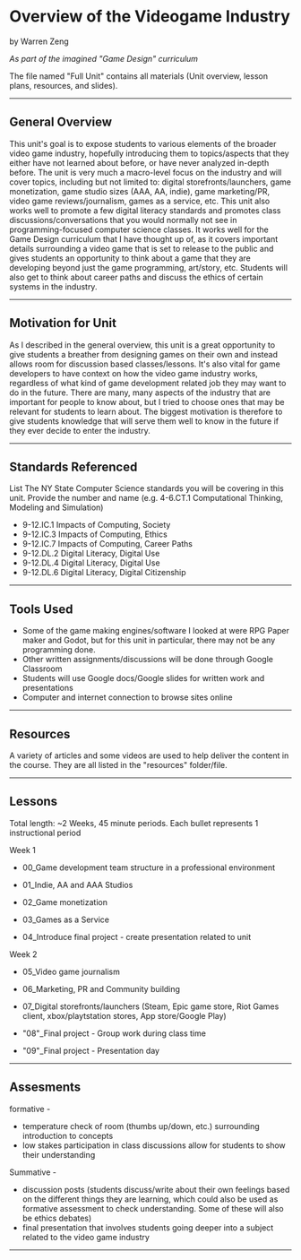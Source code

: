 # Overview of the Videogame Industry
by Warren Zeng

*As part of the imagined "Game Design" curriculum*

The file named "Full Unit" contains all materials (Unit overview, lesson plans, resources, and slides).

-----

## General Overview
This unit's goal is to expose students to various elements of the broader video game industry, hopefully introducing them to topics/aspects that they either have not learned about before, or have never analyzed in-depth before. The unit is very much a macro-level focus on the industry and will cover topics, including but not limited to: digital storefronts/launchers, game monetization, game studio sizes (AAA, AA, indie), game marketing/PR, video game reviews/journalism, games as a service, etc. This unit also works well to promote a few digital literacy standards and promotes class discussions/conversations that you would normally not see in programming-focused computer science classes. It works well for the Game Design curriculum that I have thought up of, as it covers important details surrounding a video game that is set to release to the public and gives students an opportunity to think about a game that they are developing beyond just the game programming, art/story, etc. Students will also get to think about career paths and discuss the ethics of certain systems in the industry.


---

## Motivation for Unit
As I described in the general overview, this unit is a great opportunity to give students a breather from designing games on their own and instead allows room for discussion based classes/lessons. It's also vital for game developers to have context on how the video game industry works, regardless of what kind of game development related job they may want to do in the future. There are many, many aspects of the industry that are important for people to know about, but I tried to choose ones that may be relevant for students to learn about. The biggest motivation is therefore to give students knowledge that will serve them well to know in the future if they ever decide to enter the industry.


---

## Standards Referenced
List The NY State Computer Science standards you will be covering in this unit. Provide the number and name (e.g. 4-6.CT.1 Computational Thinking, Modeling and Simulation)

- 9-12.IC.1 Impacts of Computing, Society
- 9-12.IC.3 Impacts of Computing, Ethics
- 9-12.IC.7 Impacts of Computing, Career Paths
- 9-12.DL.2 Digital Literacy, Digital Use  
- 9-12.DL.4 Digital Literacy, Digital Use  
- 9-12.DL.6 Digital Literacy, Digital Citizenship  


---

## Tools Used

- Some of the game making engines/software I looked at were RPG Paper maker and Godot, but for this unit in particular, there may not be any programming done. 
- Other written assignments/discussions will be done through Google Classroom
- Students will use Google docs/Google slides for written work and presentations
- Computer and internet connection to browse sites online


---

## Resources

A variety of articles and some videos are used to help deliver the content in the course. They are all listed in the "resources" folder/file.


---

## Lessons
Total length: ~2 Weeks, 45 minute periods. Each bullet represents 1 instructional period

Week 1

- 00_Game development team structure in a professional environment 

- 01_Indie, AA and AAA Studios

- 02_Game monetization
  
- 03_Games as a Service 

- 04_Introduce final project - create presentation related to unit 


  
Week 2

- 05_Video game journalism
   
- 06_Marketing, PR and Community building 

- 07_Digital storefronts/launchers (Steam, Epic game store, Riot Games client, xbox/playtstation stores, App store/Google Play)

- "08"_Final project - Group work during class time 

- "09"_Final project - Presentation day 


---

## Assesments

formative - 
- temperature check of room (thumbs up/down, etc.) surrounding introduction to concepts
- low stakes participation in class discussions allow for students to show their understanding 


Summative - 
- discussion posts (students discuss/write about their own feelings based on the different things they are learning, which could also be used as formative assessment to check understanding. Some of these will also be ethics debates)
- final presentation that involves students going deeper into a subject related to the video game industry

---

